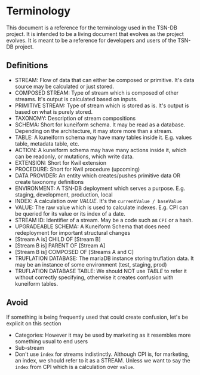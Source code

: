 # Terminology

This document is a reference for the terminology used in the TSN-DB project. It is intended to be a living document that evolves as the project evolves. It is meant to be a reference for developers and users of the TSN-DB project.

## Definitions

- STREAM: Flow of data that can either be composed or primitive. It's data source may be calculated or just stored.
- COMPOSED STREAM: Type of stream which is composed of other streams. It's output is calculated based on inputs.
- PRIMITIVE STREAM: Type of stream which is stored as is. It's output is based on what is purely stored.
- TAXONOMY: Description of stream compositions
- SCHEMA: Short for kuneiform schema. It may be read as a database. Depending on the architecture, it may store more than a stream.
- TABLE: A kuneiform schema may have many tables inside it. E.g. values table, metadata table, etc.
- ACTION: A kuneiform schema may have many actions inside it, which can be readonly, or mutations, which write data.
- EXTENSION: Short for Kwil extension
- PROCEDURE: Short for Kwil procedure (upcoming)
- DATA PROVIDER: An entity which creates/pushes primitive data OR create taxonomy definitions
- ENVIRONMENT: A TSN-DB deployment which serves a purpose. E.g. staging, development, production, local
- INDEX: A calculation over _VALUE_. It's the `currentValue / baseValue`
- VALUE: The raw value which is used to calculate indexes. E.g. CPI can be queried for its value or its index of a date.
- STREAM ID: Identifier of a stream. May be a code such as `CPI` or a hash.
- UPGRADEABLE SCHEMA: A Kuneiform Schema that does need redeployment for important structural changes
- [Stream A is] CHILD OF [Stream B]
- [Stream B is] PARENT OF [Stream A]
- [Stream B is] COMPOSED OF [Streams A and C]
- TRUFLATION DATABASE: The mariaDB instance storing truflation data. It may be an instance of some environment (test, staging, prod)
- TRUFLATION DATABASE TABLE: We should NOT use _TABLE_ to refer it without correctly specifying, otherwise it creates confusion with kuneiform tables.


## Avoid
If something is being frequently used that could create confusion, let's be explicit on this section

- Categories: However it may be used by marketing as it resembles more something usual to end users
- Sub-stream
- Don't use `index` for streams indistinctly. Although CPI is, for marketing, an index, we should refer to it as a STREAM. Unless we want to say the `index` from CPI which is a calculation over `value`.
